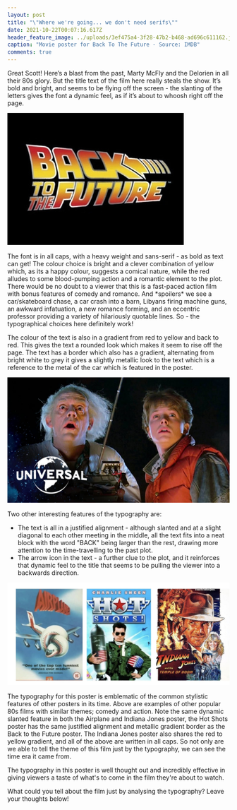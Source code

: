 ```yaml
---
layout: post
title: "\"Where we're going... we don't need serifs\""
date: 2021-10-22T00:07:16.617Z
header_feature_image: ../uploads/3ef475a4-3f28-47b2-b468-ad696c611162.jpeg
caption: "Movie poster for Back To The Future - Source: IMDB"
comments: true
---
```

Great Scott! Here’s a blast from the past, Marty McFly and the Delorien in all their 80s glory. But the title text of the film here really steals the show. It’s bold and bright, and seems to be flying off the screen - the slanting of the letters gives the font a dynamic feel, as if it’s about to whoosh right off the page.

![](../uploads/a0d731da-33b2-4a7f-8cfc-fd8864d7cc99_4_5005_c.jpeg "Close up of the title text - Source: Pinterest")

The font is in all caps, with a heavy weight and sans-serif - as bold as text can get! The colour choice is bright and a clever combination of yellow which, as its a happy colour, suggests a comical nature, while the red alludes to some blood-pumping action and a romantic element to the plot. There would be no doubt to a viewer that this is a fast-paced action film with bonus features of comedy and romance. And \*spoilers\* we see a car/skateboard chase, a car crash into a barn, Libyans firing machine guns, an awkward infatuation, a new romance forming, and an eccentric professor providing a variety of hilariously quotable lines. So - the typographical choices here definitely work!

The colour of the text is also in a gradient from red to yellow and back to red. This gives the text a rounded look which makes it seem to rise off the page. The text has a border which also has a gradient, alternating from bright white to grey it gives a slightly metallic look to the text which is a reference to the metal of the car which is featured in the poster.

![](../uploads/96110730-548c-4f9b-8442-cf1a2fcef873.jpeg "Doc and Marty in action - Source: Universal")

Two other interesting features of the typography are:

* The text is all in a justified alignment - although slanted and at a slight diagonal to each other meeting in the middle, all the text fits into a neat block with the word "BACK" being larger than the rest, drawing more attention to the time-travelling to the past plot.
* The arrow icon in the text - a further clue to the plot, and it reinforces that dynamic feel to the title that seems to be pulling the viewer into a backwards direction.

![](../uploads/811882ba-2c09-468a-9fa4-6b2c7efd3ea0_1_201_a.jpeg "Stylistic features of other 80s posters - Source: Wikipedia")

The typography for this poster is emblematic of the common stylistic features of other posters in its time. Above are examples of other popular 80s films with similar themes; comedy and action. Note the same dynamic slanted feature in both the Airplane and Indiana Jones poster, the Hot Shots poster has the same justified alignment and metallic gradient border as the Back to the Future poster. The Indiana Jones poster also shares the red to yellow gradient, and all of the above are written in all caps. So not only are we able to tell the theme of this film just by the typography, we can see the time era it came from.

The typography in this poster is well thought out and incredibly effective in giving viewers a taste of what's to come in the film they're about to watch.

What could you tell about the film just by analysing the typography? Leave your thoughts below!